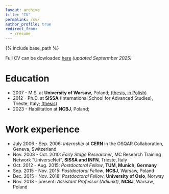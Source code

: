 ```yaml
---
layout: archive
title: "CV"
permalink: /cv/
author_profile: true
redirect_from:
  - /resume
---
```


{% include base_path %}

Full CV can be dowloaded [here](http://ahryczuk.github.io/files/CV.pdf) _(updated Septermber 2025)_

Education
======
* 2007 - M.S. at **University of Warsaw**, Poland;  [(thesis, in Polish)](http://ahryczuk.github.io/files/1100-MGR-FZ-FTE-83121100158.pdf)
* 2012 - Ph.D. at **SISSA** (International School for Advanced Studies), Trieste, Italy; [(thesis)](http://ahryczuk.github.io/files/PhD_Andrzej_Hryczuk.pdf)
* 2023 - Habilitation at **NCBJ**, Poland;

Work experience
======
* July 2006 - Sep. 2006: _Internship_ at **CERN** in the OSQAR Collaboration, Geneva, Switzerland
* Nov. 2008 - Oct. 2010: _Early Stage Researcher_, MC Research Training Network ”UniverseNet”, **SISSA and INFN**, Trieste, Italy
* Oct. 2012 - Aug. 2015: _Postdoctoral Fellow_, **TUM, Munich, Germany**
* Sep. 2015 - Nov. 2015: _Postdoctoral Fellow_, **NCBJ**, Warsaw, Poland
* Dec. 2015 - Nov. 2018: _Postdoctoral Fellow_, **University of Oslo**, Norway
* Nov. 2018 - present: _Assistant Professor (Adiunkt)_, **NCBJ**, Warsaw, Poland
